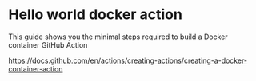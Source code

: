 # Hello world docker action

This guide shows you the minimal steps required to build a Docker container GitHub Action

https://docs.github.com/en/actions/creating-actions/creating-a-docker-container-action
